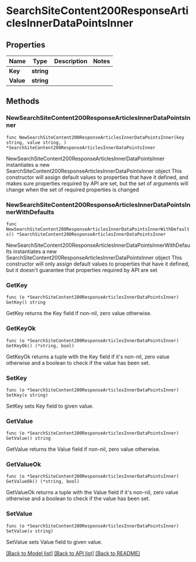 # SearchSiteContent200ResponseArticlesInnerDataPointsInner

## Properties

Name | Type | Description | Notes
------------ | ------------- | ------------- | -------------
**Key** | **string** |  | 
**Value** | **string** |  | 

## Methods

### NewSearchSiteContent200ResponseArticlesInnerDataPointsInner

`func NewSearchSiteContent200ResponseArticlesInnerDataPointsInner(key string, value string, ) *SearchSiteContent200ResponseArticlesInnerDataPointsInner`

NewSearchSiteContent200ResponseArticlesInnerDataPointsInner instantiates a new SearchSiteContent200ResponseArticlesInnerDataPointsInner object
This constructor will assign default values to properties that have it defined,
and makes sure properties required by API are set, but the set of arguments
will change when the set of required properties is changed

### NewSearchSiteContent200ResponseArticlesInnerDataPointsInnerWithDefaults

`func NewSearchSiteContent200ResponseArticlesInnerDataPointsInnerWithDefaults() *SearchSiteContent200ResponseArticlesInnerDataPointsInner`

NewSearchSiteContent200ResponseArticlesInnerDataPointsInnerWithDefaults instantiates a new SearchSiteContent200ResponseArticlesInnerDataPointsInner object
This constructor will only assign default values to properties that have it defined,
but it doesn't guarantee that properties required by API are set

### GetKey

`func (o *SearchSiteContent200ResponseArticlesInnerDataPointsInner) GetKey() string`

GetKey returns the Key field if non-nil, zero value otherwise.

### GetKeyOk

`func (o *SearchSiteContent200ResponseArticlesInnerDataPointsInner) GetKeyOk() (*string, bool)`

GetKeyOk returns a tuple with the Key field if it's non-nil, zero value otherwise
and a boolean to check if the value has been set.

### SetKey

`func (o *SearchSiteContent200ResponseArticlesInnerDataPointsInner) SetKey(v string)`

SetKey sets Key field to given value.


### GetValue

`func (o *SearchSiteContent200ResponseArticlesInnerDataPointsInner) GetValue() string`

GetValue returns the Value field if non-nil, zero value otherwise.

### GetValueOk

`func (o *SearchSiteContent200ResponseArticlesInnerDataPointsInner) GetValueOk() (*string, bool)`

GetValueOk returns a tuple with the Value field if it's non-nil, zero value otherwise
and a boolean to check if the value has been set.

### SetValue

`func (o *SearchSiteContent200ResponseArticlesInnerDataPointsInner) SetValue(v string)`

SetValue sets Value field to given value.



[[Back to Model list]](../README.md#documentation-for-models) [[Back to API list]](../README.md#documentation-for-api-endpoints) [[Back to README]](../README.md)


